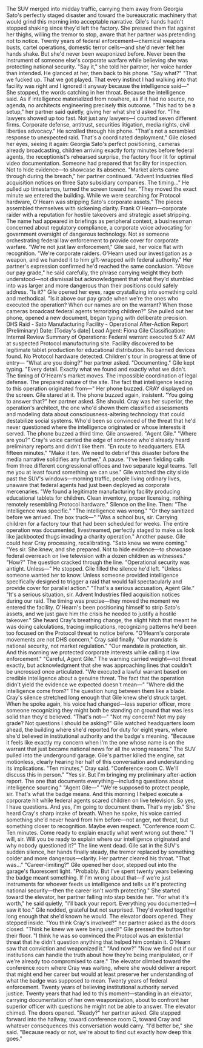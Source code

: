 The SUV merged into midday traffic, carrying them away from Georgia Sato's perfectly staged disaster and toward the bureaucratic machinery that would grind this morning into acceptable narrative.
Gile's hands hadn't stopped shaking since they'd left the factory. She pressed them flat against her thighs, willing the tremor to stop, aware that her partner was pretending not to notice. Twenty years of federal enforcement—chemical weapons busts, cartel operations, domestic terror cells—and she'd never felt her hands shake.
But she'd never been weaponized before. Never been the instrument of someone else's corporate warfare while believing she was protecting national security.
"Say it," she told her partner, her voice harder than intended.
He glanced at her, then back to his phone. "Say what?"
"That we fucked up. That we got played. That every instinct I had walking into that facility was right and I ignored it anyway because the intelligence said—" She stopped, the words catching in her throat. Because the intelligence said. As if intelligence materialized from nowhere, as if it had no source, no agenda, no architects engineering precisely this outcome.
"This had to be a setup," her partner said quietly, giving her what she'd asked for. "The lawyers showed up too fast. Not just any lawyers—I counted seven different firms. Corporate defense, antitrust, securities litigation, media rights, civil liberties advocacy." He scrolled through his phone. "That's not a scrambled response to unexpected raid. That's a coordinated deployment."
Gile closed her eyes, seeing it again: Georgia Sato's perfect positioning, cameras already broadcasting, children arriving exactly forty minutes before federal agents, the receptionist's rehearsed surprise, the factory floor lit for optimal video documentation.
Someone had prepared that facility for inspection. Not to hide evidence—to showcase its absence.
"Market alerts came through during the breach," her partner continued. "Advent Industries filed acquisition notices on three Sato subsidiary companies. The timing..." He pulled up timestamps, turned the screen toward her. "They moved the exact minute we entered the building. While we were searching for Protocol hardware, O'Hearn was stripping Sato's corporate assets."
The pieces assembled themselves with sickening clarity. Frank O'Hearn—corporate raider with a reputation for hostile takeovers and strategic asset stripping. The name had appeared in briefings as peripheral context, a businessman concerned about regulatory compliance, a corporate voice advocating for government oversight of dangerous technology.
Not as someone orchestrating federal law enforcement to provide cover for corporate warfare.
"We're not just law enforcement," Gile said, her voice flat with recognition. "We're corporate raiders. O'Hearn used our investigation as a weapon, and we handed it to him gift-wrapped with federal authority."
Her partner's expression confirmed he'd reached the same conclusion. "Above our pay grade," he said carefully, the phrase carrying weight they both understood—not dismissal but acknowledgment that what they'd stumbled into was larger and more dangerous than their positions could safely address.
"Is it?" Gile opened her eyes, rage crystallizing into something cold and methodical. "Is it above our pay grade when we're the ones who executed the operation? When our names are on the warrant? When those cameras broadcast federal agents terrorizing children?"
She pulled out her phone, opened a new document, began typing with deliberate precision.
DHS Raid - Sato Manufacturing Facility - Operational After-Action Report (Preliminary)
Date: [Today's date]
Lead Agent: Fiona Gile
Classification: Internal Review
Summary of Operations:
Federal warrant executed 5:47 AM at suspected Protocol manufacturing site. Facility discovered to be legitimate tablet production for educational distribution. No banned devices found. No Protocol hardware detected. Children's tour in progress at time of entry—
"What are you doing?" her partner asked.
"Documenting." Gile kept typing. "Every detail. Exactly what we found and exactly what we didn't. The timing of O'Hearn's market moves. The impossible coordination of legal defense. The prepared nature of the site. The fact that intelligence leading to this operation originated from—"
Her phone buzzed. CRAY displayed on the screen.
Gile stared at it. The phone buzzed again, insistent.
"You going to answer that?" her partner asked.
She should. Cray was her superior, the operation's architect, the one who'd shown them classified assessments and modeling data about consciousness-altering technology that could destabilize social systems. Who'd been so convinced of the threat that he'd never questioned where the intelligence originated or whose interests it served.
The phone buzzed a third time.
Gile answered. "Agent Gile."
"Where are you?" Cray's voice carried the edge of someone who'd already heard preliminary reports and didn't like them.
"En route to headquarters. ETA fifteen minutes."
"Make it ten. We need to debrief this disaster before the media narrative solidifies any further." A pause. "I've been fielding calls from three different congressional offices and two separate legal teams. Tell me you at least found something we can use."
Gile watched the city slide past the SUV's windows—morning traffic, people living ordinary lives, unaware that federal agents had just been deployed as corporate mercenaries. "We found a legitimate manufacturing facility producing educational tablets for children. Clean inventory, proper licensing, nothing remotely resembling Protocol hardware."
Silence on the line. Then: "The intelligence was specific."
"The intelligence was wrong."
"Or they sanitized before we arrived. The box truck—"
"Was a school bus, sir. Carrying children for a factory tour that had been scheduled for weeks. The entire operation was documented, livestreamed, perfectly staged to make us look like jackbooted thugs invading a charity operation."
Another pause. Gile could hear Cray processing, recalibrating. "Sato knew we were coming."
"Yes sir. She knew, and she prepared. Not to hide evidence—to showcase federal overreach on live television with a dozen children as witnesses."
"How?" The question cracked through the line. "Operational security was airtight. Unless—" He stopped.
Gile filled the silence he'd left. "Unless someone wanted her to know. Unless someone provided intelligence specifically designed to trigger a raid that would fail spectacularly and provide cover for parallel action."
"That's a serious accusation, Agent Gile."
"It's a serious situation, sir. Advent Industries filed acquisition notices during our raid. The timing was precise—they moved the moment we entered the facility. O'Hearn's been positioning himself to strip Sato's assets, and we just gave him the crisis he needed to justify a hostile takeover."
She heard Cray's breathing change, the slight hitch that meant he was doing calculations, tracing implications, recognizing patterns he'd been too focused on the Protocol threat to notice before.
"O'Hearn's corporate movements are not DHS concern," Cray said finally. "Our mandate is national security, not market regulation."
"Our mandate is protection, sir. And this morning we protected corporate interests while calling it law enforcement."
"Careful, Agent Gile." The warning carried weight—not threat exactly, but acknowledgment that she was approaching lines that couldn't be uncrossed once articulated. "We executed a lawful warrant based on credible intelligence about a genuine threat. The fact that the operation didn't yield the evidence we expected doesn't mean—"
"Where did the intelligence come from?"
The question hung between them like a blade.
Cray's silence stretched long enough that Gile knew she'd struck target. When he spoke again, his voice had changed—less superior officer, more someone recognizing they might both be standing on ground that was less solid than they'd believed.
"That's not—"
"Not my concern? Not my pay grade? Not questions I should be asking?" Gile watched headquarters loom ahead, the building where she'd reported for duty for eight years, where she'd believed in institutional authority and the badge's meaning. "Because it feels like exactly my concern when I'm the one whose name is on the warrant that just became national news for all the wrong reasons."
The SUV pulled into the underground garage. Gile's partner killed the engine, sat motionless, clearly hearing her half of this conversation and understanding its implications.
"Ten minutes," Cray said. "Conference room C. We'll discuss this in person."
"Yes sir. But I'm bringing my preliminary after-action report. The one that documents everything—including questions about intelligence sourcing."
"Agent Gile—"
"We're supposed to protect people, sir. That's what the badge means. And this morning I helped execute a corporate hit while federal agents scared children on live television. So yes, I have questions. And yes, I'm going to document them. That's my job."
She heard Cray's sharp intake of breath. When he spoke, his voice carried something she'd never heard from him before—not anger, not threat, but something closer to recognition. Maybe even respect.
"Conference room C. Ten minutes. Come ready to explain exactly what went wrong out there."
"I will, sir. Will you be ready to explain where our intelligence originated and why nobody questioned it?"
The line went dead.
Gile sat in the SUV's sudden silence, her hands finally steady, the tremor replaced by something colder and more dangerous—clarity.
Her partner cleared his throat. "That was..."
"Career-limiting?" Gile opened her door, stepped out into the garage's fluorescent light. "Probably. But I've spent twenty years believing the badge meant something. If I'm wrong about that—if we're just instruments for whoever feeds us intelligence and tells us it's protecting national security—then the career isn't worth protecting."
She started toward the elevator, her partner falling into step beside her.
"For what it's worth," he said quietly, "I'll back your report. Everything you documented—I saw it too."
Gile nodded, grateful but not surprised. They'd worked together long enough that she'd known he would. The elevator doors opened. They stepped inside.
"You think Cray's involved?" her partner asked as the doors closed. "Think he knew we were being used?"
Gile pressed the button for their floor. "I think he was so convinced the Protocol was an existential threat that he didn't question anything that helped him contain it. O'Hearn saw that conviction and weaponized it."
"And now?"
"Now we find out if our institutions can handle the truth about how they're being manipulated, or if we're already too compromised to care."
The elevator climbed toward the conference room where Cray was waiting, where she would deliver a report that might end her career but would at least preserve her understanding of what the badge was supposed to mean.
Twenty years of federal enforcement.
Twenty years of believing institutional authority served justice.
Twenty years that had led to this moment—standing in an elevator, carrying documentation of her own weaponization, about to confront her superior officer with questions he might not be able to answer.
The elevator chimed. The doors opened.
"Ready?" her partner asked.
Gile stepped forward into the hallway, toward conference room C, toward Cray and whatever consequences this conversation would carry.
"I'd better be," she said. "Because ready or not, we're about to find out exactly how deep this goes."
